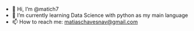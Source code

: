 - 👋 Hi, I’m @matich7
- 🌱 I’m currently learning Data Science with python as my main language
- 📫 How to reach me: matiaschavesnav@gmail.com

<!---
matich7/matich7 is a ✨ special ✨ repository because its `README.md` (this file) appears on your GitHub profile.
You can click the Preview link to take a look at your changes.
--->
